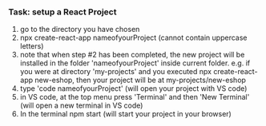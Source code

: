 ### Task: setup a React Project

1. go to the directory you have chosen
2. npx create-react-app nameofyourProject (cannot contain uppercase letters)
3. note that when step #2 has been completed, the new project will be installed in the folder 'nameofyourProject' inside current folder.
	e.g. if you were at directory 'my-projects' and you executed npx create-react-app new-eshop,
	then your project will be at my-projects/new-eshop
4. type 'code nameofyourProject' (will open your project with VS code)
5. in VS code, at the top menu press 'Terminal' and then 'New Terminal' (will open a new terminal in VS code)
6. In the terminal npm start (will start your project in your browser)